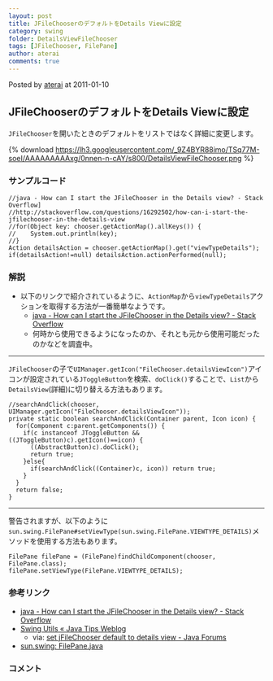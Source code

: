 ```yaml
---
layout: post
title: JFileChooserのデフォルトをDetails Viewに設定
category: swing
folder: DetailsViewFileChooser
tags: [JFileChooser, FilePane]
author: aterai
comments: true
---
```


Posted by [aterai](http://terai.xrea.jp/aterai.html) at 2011-01-10

## JFileChooserのデフォルトをDetails Viewに設定
`JFileChooser`を開いたときのデフォルトをリストではなく詳細に変更します。

{% download https://lh3.googleusercontent.com/_9Z4BYR88imo/TSq77M-soeI/AAAAAAAAAxg/0nnen-n-cAY/s800/DetailsViewFileChooser.png %}

### サンプルコード
<pre class="prettyprint"><code>//java - How can I start the JFileChooser in the Details view? - Stack Overflow]
//http://stackoverflow.com/questions/16292502/how-can-i-start-the-jfilechooser-in-the-details-view
//for(Object key: chooser.getActionMap().allKeys()) {
//    System.out.println(key);
//}
Action detailsAction = chooser.getActionMap().get("viewTypeDetails");
if(detailsAction!=null) detailsAction.actionPerformed(null);
</code></pre>

### 解説
- 以下のリンクで紹介されているように、`ActionMap`から`viewTypeDetails`アクションを取得する方法が一番簡単なようです。
    - [java - How can I start the JFileChooser in the Details view? - Stack Overflow](http://stackoverflow.com/questions/16292502/how-can-i-start-the-jfilechooser-in-the-details-view)
    - 何時から使用できるようになったのか、それとも元から使用可能だったのかなどを調査中。

<!-- dummy comment line for breaking list -->

- - - -
`JFileChooser`の子で`UIManager.getIcon("FileChooser.detailsViewIcon")`アイコンが設定されている`JToggleButton`を検索、`doClick()`することで、`List`から`DetailsView`(詳細)に切り替える方法もあります。

<pre class="prettyprint"><code>//searchAndClick(chooser, UIManager.getIcon("FileChooser.detailsViewIcon"));
private static boolean searchAndClick(Container parent, Icon icon) {
  for(Component c:parent.getComponents()) {
    if(c instanceof JToggleButton &amp;&amp; ((JToggleButton)c).getIcon()==icon) {
      ((AbstractButton)c).doClick();
      return true;
    }else{
      if(searchAndClick((Container)c, icon)) return true;
    }
  }
  return false;
}
</code></pre>

- - - -
警告されますが、以下のように`sun.swing.FilePane#setViewType(sun.swing.FilePane.VIEWTYPE_DETAILS)`メソッドを使用する方法もあります。
<pre class="prettyprint"><code>FilePane filePane = (FilePane)findChildComponent(chooser, FilePane.class);
filePane.setViewType(FilePane.VIEWTYPE_DETAILS);
</code></pre>

### 参考リンク
- [java - How can I start the JFileChooser in the Details view? - Stack Overflow](http://stackoverflow.com/questions/16292502/how-can-i-start-the-jfilechooser-in-the-details-view)
- [Swing Utils « Java Tips Weblog](http://tips4java.wordpress.com/2008/11/13/swing-utils/)
    - via: [set jFileChooser default to details view - Java Forums](http://www.java-forums.org/awt-swing/13733-set-jfilechooser-default-details-view.html)
- [sun.swing: FilePane.java](http://www.docjar.com/html/api/sun/swing/FilePane.java.html)

<!-- dummy comment line for breaking list -->

### コメント
